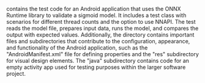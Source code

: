 contains the test code for an Android application that uses the ONNX Runtime library to validate a sigmoid model. It includes a test class with scenarios for different thread counts and the option to use NNAPI. The test reads the model file, prepares input data, runs the model, and compares the output with expected values. Additionally, the directory contains important files and subdirectories that contribute to the configuration, appearance, and functionality of the Android application, such as the "AndroidManifest.xml" file for defining properties and the "res" subdirectory for visual design elements. The "java" subdirectory contains code for an empty activity app used for testing purposes within the larger software project.